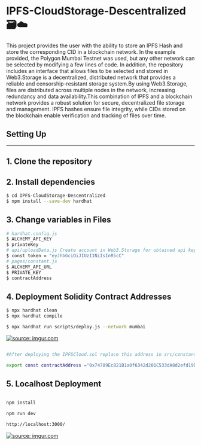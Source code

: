 # IPFS-CloudStorage-Descentralized 🗃️☁️

This project provides the user with the ability to store an IPFS Hash and store the corresponding CID in a blockchain network. In the example provided, the Polygon Mumbai Testnet was used, but any other network can be selected by modifying a few lines of code. In addition, the repository includes an interface that allows files to be selected and stored in Web3.Storage is a decentralized, distributed network that provides a reliable and censorship-resistant storage system.By using Web3.Storage, files are distributed across multiple nodes in the network, increasing redundancy and data availability.This combination of IPFS and a blockchain network provides a robust solution for secure, decentralized file storage and management. IPFS hashes ensure file integrity, while CIDs stored on the blockchain enable verification and tracking of files over time.


## Setting Up
---
## 1. Clone the repository

## 2. Install dependencies

```bash
$ cd IPFS-CloudStorage-Descentralized
$ npm install --save-dev hardhat
```
## 3. Change variables in Files
```bash
# hardhat.config.js
$ ALCHEMY_API_KEY
$ privateKey
# api/uploadData.js Create account in Web3.Storage for obtained api key for a token
$ const token = "eyJhbGciOiJIUzI1NiIsInR5cC"
# pages/constant.js
$ ALCHEMY_API_URL
$ PRIVATE_KEY
$ contractAddress
```
## 4. Deployment Solidity Contract Addresses
```bash
$ npx hardhat clean
$ npx hardhat compile
```
``` bash
$ npx hardhat run scripts/deploy.js --network mumbai
```
<a href="https://imgur.com/aVaFb5e"><img src="https://i.imgur.com/aVaFb5e.gif" title="source: imgur.com" /></a>

``` bash

#After deploying the IPFSCloud.sol replace this address in src/constant.js file with the variable:

export const contractAddress ="0x74789Ec821B1a0f6342d201C533dA8d2efd19D6D";

```

## 5. Localhost Deployment

``` bash

npm install 

npm run dev 

http://localhost:3000/

```
<a href="https://imgur.com/RXIXC8V"><img src="https://i.imgur.com/RXIXC8V.gif" title="source: imgur.com" /></a>



































